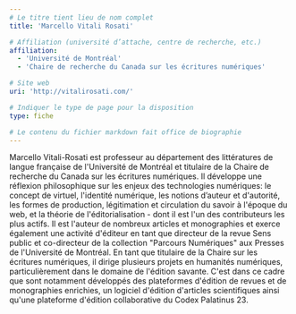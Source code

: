 ```yaml
---
# Le titre tient lieu de nom complet
title: 'Marcello Vitali Rosati'

# Affiliation (université d’attache, centre de recherche, etc.)
affiliation:
  - 'Université de Montréal'
  - 'Chaire de recherche du Canada sur les écritures numériques'

# Site web
uri: 'http://vitalirosati.com/'

# Indiquer le type de page pour la disposition
type: fiche

# Le contenu du fichier markdown fait office de biographie
---
```


Marcello Vitali-Rosati est professeur au département des littératures de langue française de l'Université de Montréal et titulaire de la Chaire de recherche du Canada sur les écritures numériques. Il développe une réflexion philosophique sur les enjeux des technologies numériques: le concept de virtuel, l'identité numérique, les notions d’auteur et d'autorité, les formes de production, légitimation et circulation du savoir à l'époque du web, et la théorie de l'éditorialisation - dont il est l'un des contributeurs les plus actifs. Il est l'auteur de nombreux articles et monographies et exerce également une activité d'éditeur en tant que directeur de la revue Sens public et co-directeur de la collection "Parcours Numériques" aux Presses de l'Université de Montréal. En tant que titulaire de la Chaire sur les écritures numériques, il dirige plusieurs projets en humanités numériques, particulièrement dans le domaine de l'édition savante. C'est dans ce cadre que sont notamment développés des plateformes d'édition de revues et de monographies enrichies, un logiciel d'édition d'articles scientifiques ainsi qu'une plateforme d'édition collaborative du Codex Palatinus 23.